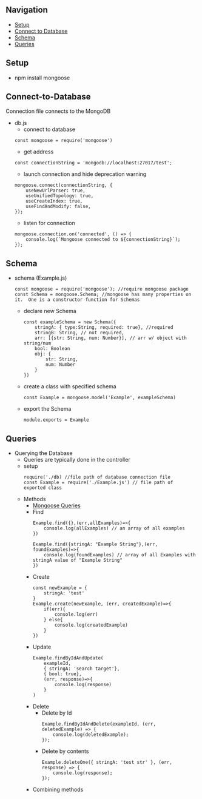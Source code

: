## Navigation
-  [Setup](#Setup)
-  [Connect to Database](#Connect-to-Database)
-  [Schema](#Schema)
-  [Queries](#Queries)
## Setup
- npm install mongoose
## Connect-to-Database
Connection file connects to the MongoDB
- db.js
    - connect to database
    ```
    const mongoose = require('mongoose')
    ```
    - get address
    ```
    const connectionString = 'mongodb://localhost:27017/test';
    ```
    - launch connection and hide deprecation warning
    ```
    mongoose.connect(connectionString, { 
	    useNewUrlParser: true,
	    useUnifiedTopology: true,
	    useCreateIndex: true,
	    useFindAndModify: false,
    });
    ```
    - listen for connection
    ```
    mongoose.connection.on('connected', () => {
        console.log(`Mongoose connected to ${connectionString}`);
    });
    ```
## Schema
- schema (Example.js)
    ```
    const mongoose = require('mongoose'); //require mongoose package
    const Schema = mongoose.Schema; //mongoose has many properties on it.  One is a constructor function for Schemas
    ```
    - declare new Schema
        ```
        const exampleSchema = new Schema({
            stringA: { type:String, required: true}, //required
            stringB: String, // not required,
            arr: [{str: String, num: Number}], // arr w/ object with string/num
            bool: Boolean
            obj: {
                str: String,
                num: Number
            }
        })
        ```
    - create a class with specified schema
        ```
        const Example = mongoose.model('Example', exampleSchema)
        ```
    - export the Schema 
        ```
        module.exports = Example
        ```
## Queries
- Querying the Database
    - Queries are typically done in the controller
    - setup
        ```
        require('./db) //file path of database connection file
        const Example = require('./Example.js') // file path of exported class
        ```
    - Methods
        - [Mongoose Queries](https://mongoosejs.com/docs/queries.html)
        - Find
            ```
            Example.find({},(err,allExamples)=>{
                console.log(allExamples) // an array of all examples
            })
            ```
            ```
            Example.find({stringA: "Example String"},(err, foundExamples)=>{
                console.log(foundExamples) // array of all Examples with stringA value of "Example String"
            })
            ```
        - Create
            ``` 
            const newExample = {
                stringA: 'test'
            }
            Example.create(newExample, (err, createdExample)=>{
                if(err){
                    console.log(err)
                } else{
                    console.log(createdExample)
                }
            })
        - Update
            ```
            Example.findByIdAndUpdate(
                exampleId,
                { stringA: 'search target'},
                { bool: true},
                (err, response)=>{
                    console.log(response)
                }
            )
        - Delete
            - Delete by Id
                ```
                Example.findByIdAndDelete(exampleId, (err, deletedExample) => {
                    console.log(deletedExample);
                });
                ```
            - Delete by contents
                ```
                Example.deleteOne({ stringA: 'test str' }, (err, response) => {
	                console.log(response);
                });
                ```
        - Combining methods

